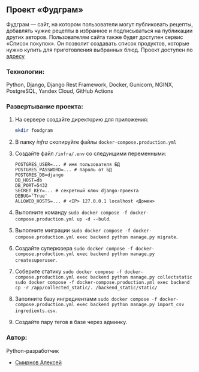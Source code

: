 ## Проект «Фудграм»
Фудграм — сайт, на котором пользователи могут публиковать рецепты, добавлять чужие рецепты в избранное и подписываться на публикации других авторов. Пользователям сайта также будет доступен сервис «Список покупок». Он позволит создавать список продуктов, которые нужно купить для приготовления выбранных блюд.
Проект доступен по [адресу](https://yaalex.ddns.net)
### Технологии:
Python, Django, Django Rest Framework, Docker, Gunicorn, NGINX, PostgreSQL, Yandex Cloud, GitHub Actions
### Развертывание проекта:
1. На сервере создайте директорию для приложения:
    ```bash
    mkdir foodgram
    ```
2. В папку _infra_ скопируйте файлы `docker-compose.production.yml`
3. Создайте файл `/infra/.env` со следуищими переменными:
   ```
   POSTGRES_USER=... # имя пользователя БД
   POSTGRES_PASSWORD=... # пароль от БД
   POSTGRES_DB=django
   DB_HOST=db
   DB_PORT=5432
   SECRET_KEY=... # секретный ключ django-проекта
   DEBUG='True'
   ALLOWED_HOSTS=... # <IP> 127.0.0.1 localhost <Домен>
   ```
4. Выполните команду `sudo docker compose -f docker-compose.production.yml up -d --buld`.
5. Выполните миграции `sudo docker compose -f docker-compose.production.yml exec backend python manage.py migrate`.
6. Создайте суперюзера `sudo docker compose -f docker-compose.production.yml exec backend python manage.py createsuperuser`.
7. Соберите статику `sudo docker compose -f docker-compose.production.yml exec backend python manage.py collectstatic`
                    `sudo docker compose -f docker-compose.production.yml exec backend cp -r /app/collected_static/. /backend_static/static/`

8. Заполните базу ингредиентами `sudo docker compose -f docker-compose.production.yml exec backend python manage.py import_csv ingredients.csv`.
9. Создайте пару тегов в базе через админку.

### Автор: 
Python-разработчик
- [Смирнов Алексей](https://github.com/smalex02 "GitHub аккаунт")
